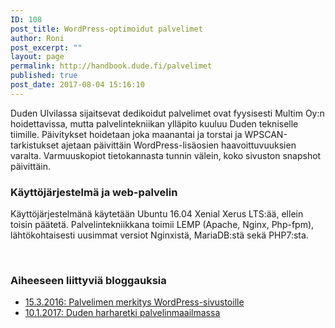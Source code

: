 ```yaml
---
ID: 108
post_title: WordPress-optimoidut palvelimet
author: Roni
post_excerpt: ""
layout: page
permalink: http://handbook.dude.fi/palvelimet
published: true
post_date: 2017-08-04 15:16:10
---
```

<p>Duden Ulvilassa sijaitsevat dedikoidut palvelimet ovat fyysisesti Multim Oy:n hoidettavissa, mutta palvelintekniikan ylläpito kuuluu Duden tekniselle tiimille. Päivitykset hoidetaan joka maanantai ja torstai ja WPSCAN-tarkistukset ajetaan päivittäin WordPress-lisäosien haavoittuvuuksien varalta. Varmuuskopiot tietokannasta tunnin välein, koko sivuston snapshot päivittäin.</p>
<h3>Käyttöjärjestelmä ja web-palvelin</h3>
<p>Käyttöjärjestelmänä käytetään Ubuntu 16.04 Xenial Xerus LTS:ää, ellein toisin päätetä. Palvelintekniikkana toimii LEMP (Apache, Nginx, Php-fpm), lähtökohtaisesti uusimmat versiot Nginxistä, MariaDB:stä sekä PHP7:sta.</p>
<p> </p>
<h3>Aiheeseen liittyviä bloggauksia</h3>
<ul>
<li><a href="https://www.dude.fi/wordpress-optimoitu-palvelin">15.3.2016: Palvelimen merkitys WordPress-sivustoille</a></li>
<li><a href="https://www.dude.fi/harharetki-palvelinmaailmassa">10.1.2017: Duden harharetki palvelinmaailmassa</a></li>
</ul>

<!-- wp:image {"id":600,"sizeSlug":"large"} -->
<figure class="wp-block-image size-large"><img src="https://handbook.dude.fi/media/Digitoimisto-Dude-Oy-Infrakartta-1024x890.png" alt="" class="wp-image-600"/></figure>
<!-- /wp:image -->